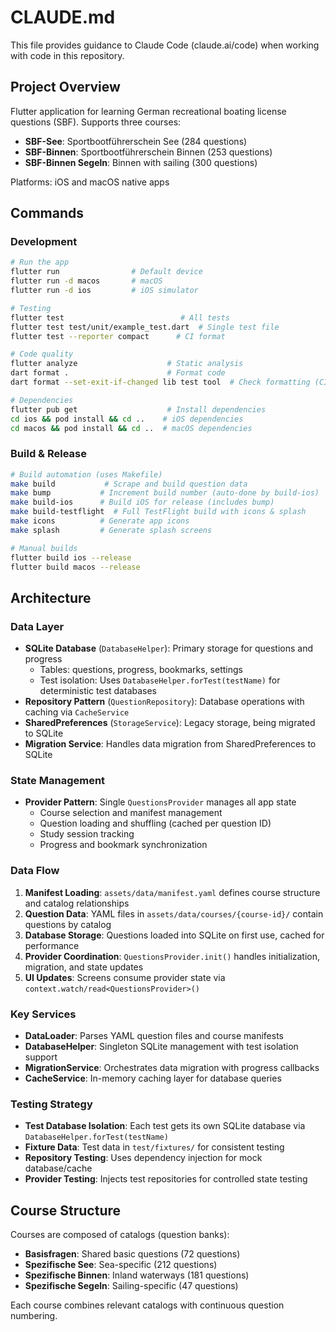 # CLAUDE.md

This file provides guidance to Claude Code (claude.ai/code) when working with code in this repository.

## Project Overview

Flutter application for learning German recreational boating license questions (SBF). Supports three courses:
- **SBF-See**: Sportbootführerschein See (284 questions)
- **SBF-Binnen**: Sportbootführerschein Binnen (253 questions)  
- **SBF-Binnen Segeln**: Binnen with sailing (300 questions)

Platforms: iOS and macOS native apps

## Commands

### Development
```bash
# Run the app
flutter run                # Default device
flutter run -d macos       # macOS
flutter run -d ios         # iOS simulator

# Testing
flutter test                          # All tests
flutter test test/unit/example_test.dart  # Single test file
flutter test --reporter compact      # CI format

# Code quality
flutter analyze                    # Static analysis
dart format .                      # Format code
dart format --set-exit-if-changed lib test tool  # Check formatting (CI)

# Dependencies
flutter pub get                    # Install dependencies
cd ios && pod install && cd ..    # iOS dependencies
cd macos && pod install && cd ..  # macOS dependencies
```

### Build & Release
```bash
# Build automation (uses Makefile)
make build           # Scrape and build question data
make bump           # Increment build number (auto-done by build-ios)
make build-ios      # Build iOS for release (includes bump)
make build-testflight  # Full TestFlight build with icons & splash
make icons          # Generate app icons
make splash         # Generate splash screens

# Manual builds
flutter build ios --release
flutter build macos --release
```

## Architecture

### Data Layer
- **SQLite Database** (`DatabaseHelper`): Primary storage for questions and progress
  - Tables: questions, progress, bookmarks, settings
  - Test isolation: Uses `DatabaseHelper.forTest(testName)` for deterministic test databases
- **Repository Pattern** (`QuestionRepository`): Database operations with caching via `CacheService`
- **SharedPreferences** (`StorageService`): Legacy storage, being migrated to SQLite
- **Migration Service**: Handles data migration from SharedPreferences to SQLite

### State Management
- **Provider Pattern**: Single `QuestionsProvider` manages all app state
  - Course selection and manifest management
  - Question loading and shuffling (cached per question ID)
  - Study session tracking
  - Progress and bookmark synchronization

### Data Flow
1. **Manifest Loading**: `assets/data/manifest.yaml` defines course structure and catalog relationships
2. **Question Data**: YAML files in `assets/data/courses/{course-id}/` contain questions by catalog
3. **Database Storage**: Questions loaded into SQLite on first use, cached for performance
4. **Provider Coordination**: `QuestionsProvider.init()` handles initialization, migration, and state updates
5. **UI Updates**: Screens consume provider state via `context.watch/read<QuestionsProvider>()`

### Key Services
- **DataLoader**: Parses YAML question files and course manifests
- **DatabaseHelper**: Singleton SQLite management with test isolation support
- **MigrationService**: Orchestrates data migration with progress callbacks
- **CacheService**: In-memory caching layer for database queries

### Testing Strategy
- **Test Database Isolation**: Each test gets its own SQLite database via `DatabaseHelper.forTest(testName)`
- **Fixture Data**: Test data in `test/fixtures/` for consistent testing
- **Repository Testing**: Uses dependency injection for mock database/cache
- **Provider Testing**: Injects test repositories for controlled state testing

## Course Structure

Courses are composed of catalogs (question banks):
- **Basisfragen**: Shared basic questions (72 questions)
- **Spezifische See**: Sea-specific (212 questions)
- **Spezifische Binnen**: Inland waterways (181 questions)
- **Spezifische Segeln**: Sailing-specific (47 questions)

Each course combines relevant catalogs with continuous question numbering.